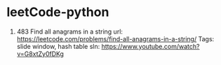 # leetCode-python

1. 483 Find all anagrams in a string
   url: https://leetcode.com/problems/find-all-anagrams-in-a-string/
   Tags: slide window, hash table
   sln: https://www.youtube.com/watch?v=G8xtZy0fDKg
